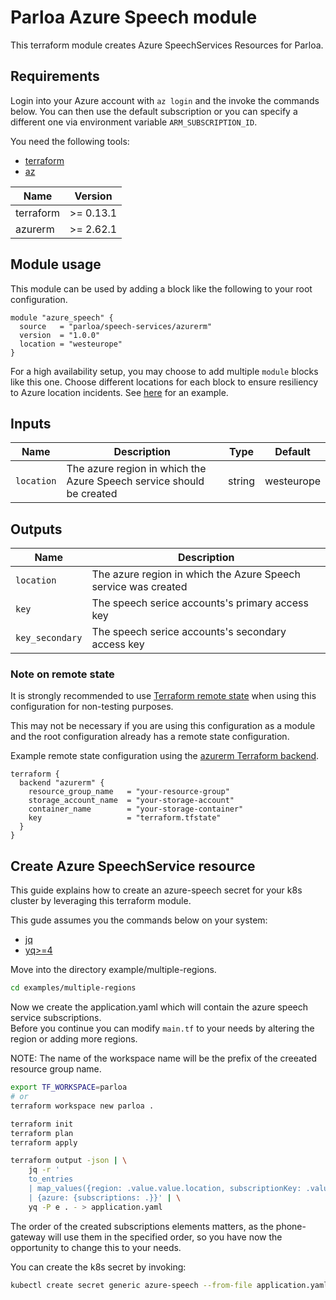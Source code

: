 # Parloa Azure Speech module

This terraform module creates Azure SpeechServices Resources for Parloa.

## Requirements

Login into your Azure account with `az login` and the invoke the commands below. You can then use the default
subscription or you can specify a different one via environment variable `ARM_SUBSCRIPTION_ID`.

You need the following tools:

- [terraform](https://www.terraform.io/downloads.html)
- [az](https://docs.microsoft.com/en-us/cli/azure/install-azure-cli)

| Name      | Version   |
| --------- | --------- |
| terraform | >= 0.13.1 |
| azurerm   | >= 2.62.1 |

## Module usage

This module can be used by adding a block like the following to your root configuration.

```hcl
module "azure_speech" {
  source   = "parloa/speech-services/azurerm"
  version  = "1.0.0"
  location = "westeurope"
}
```

For a high availability setup, you may choose to add multiple `module` blocks like this one. Choose different locations for each block to ensure resiliency to Azure location incidents. See [here](examples/multiple-regions) for an example.

## Inputs

| Name       | Description                                                          | Type   | Default    |
| ---------- | -------------------------------------------------------------------- | ------ | ---------- |
| `location` | The azure region in which the Azure Speech service should be created | string | westeurope |

## Outputs 

| Name            | Description                                                    |
| --------------- | -------------------------------------------------------------- |
| `location`      | The azure region in which the Azure Speech service was created |
| `key`           | The speech serice accounts's primary access key                |
| `key_secondary` | The speech serice accounts's secondary access key              |

### Note on remote state

It is strongly recommended to use [Terraform remote state](https://www.terraform.io/docs/language/state/remote.html)
when using this configuration for non-testing purposes.

This may not be necessary if you are using this configuration as a module and the root configuration already has a
remote state configuration.

Example remote state configuration using the
[azurerm Terraform backend](https://www.terraform.io/docs/language/settings/backends/azurerm.html).

```hcl
terraform {
  backend "azurerm" {
    resource_group_name   = "your-resource-group"
    storage_account_name  = "your-storage-account"
    container_name        = "your-storage-container"
    key                   = "terraform.tfstate"
  }
}
```

## Create Azure SpeechService resource

This guide explains how to create an azure-speech secret for your k8s cluster
by leveraging this terraform module.

This gude assumes you the commands below on your system: 

- [jq](https://stedolan.github.io/jq/)
- [yq>=4](https://mikefarah.gitbook.io/yq/#install)  

Move into the directory example/multiple-regions.

```sh
cd examples/multiple-regions
```

Now we create the application.yaml which will contain the azure speech service subscriptions.  
Before you continue you can modify `main.tf` to your needs by altering the region or adding more
regions.

NOTE: The name of the workspace name will be the prefix of the creeated 
resource group name.

```sh
export TF_WORKSPACE=parloa
# or 
terraform workspace new parloa .

terraform init
terraform plan
terraform apply 

terraform output -json | \
    jq -r '
    to_entries  
    | map_values({region: .value.value.location, subscriptionKey: .value.value.key}) 
    | {azure: {subscriptions: .}}' | \
    yq -P e . - > application.yaml
```

The order of the created subscriptions elements matters, as the phone-gateway will use them in the specified order, so you have now the opportunity to change this to your needs.

You can create the k8s secret by invoking: 

```sh
kubectl create secret generic azure-speech --from-file application.yaml

```
